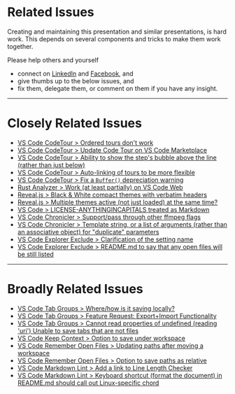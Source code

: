<!-- Keep this header as "Related Issues", or update the same text in other .md files. -->
# Related Issues

Creating and maintaining this presentation and similar presentations, is hard work. This depends on
several components and tricks to make them work together.

Please help others and yourself

- connect on [LinkedIn](https://www.linkedin.com/in/peterkehl/) and
  [Facebook](https://www.facebook.com/peter.kehl.reflects/), and
- give thumbs up to the below issues, and
- fix them, delegate them, or comment on them if you have any insight.

---

# Closely Related Issues

- [VS Code CodeTour > Ordered tours don't
  work](https://github.com/microsoft/codetour/issues/248)
- [VS Code CodeTour > Update Code Tour on VS Code
  Marketplace](https://github.com/microsoft/codetour/issues/260)
- [VS Code CodeTour > Ability to show the step's bubble above the line (rather than just
  below)](https://github.com/microsoft/codetour/issues/259)
- [VS Code CodeTour > Auto-linking of tours to be more
  flexible](https://github.com/microsoft/codetour/issues/248)
- [VS Code CodeTour > Fix a `Buffer()` depreciation
  warning](https://github.com/microsoft/codetour/issues/262)
- [Rust Analyzer > Work (at least partially) on VS Code
  Web](https://github.com/rust-lang/rust-analyzer/issues/11309)
- [Reveal.js > Black & White compact themes with verbatim
  headers](https://github.com/hakimel/reveal.js/pull/3310)
- [Reveal.js >  Multiple themes active (not just loaded) at the same
  time?](https://github.com/hakimel/reveal.js/discussions/3312)
- [VS Code > LICENSE-ANYTHINGINCAPITALS treated as
  Markdown](https://github.com/microsoft/vscode/issues/165116)
- [VS Code Chronicler > Support/pass through other ffmpeg
  flags](https://github.com/arciisine/vscode-chronicler/issues/37)
- [VS Code Chronicler > Template string, or a list of arguments (rather than an associative object)
  for "duplicate" parameters](https://github.com/arciisine/vscode-chronicler/issues/38)
- [VS Code Explorer Exclude > Clarification of the setting
  name](https://github.com/sfccdevops/explorer-exclude-vscode-extension/issues/45)
- [VS Code Explorer Exclude > README.md to say that any open files will be still
  listed](https://github.com/sfccdevops/explorer-exclude-vscode-extension/issues/46)

---

# Broadly Related Issues

- [VS Code Tab Groups > Where/how is it saving
  locally?](https://github.com/usama8800/VSCode-Tab-Groups/issues/50)
- [VS Code Tab Groups > Feature Request: Export+Import
  Functionality](https://github.com/usama8800/VSCode-Tab-Groups/issues/47)
- [VS Code Tab Groups > Cannot read properties of undefined (reading 'uri') Unable to save tabs that
  are not files](https://github.com/usama8800/VSCode-Tab-Groups/issues/45)
- [VS Code Keep Context > Option to save under
  workspace](https://github.com/marlomgirardi/vscode-keep-context/issues/14)
- [VS Code Remember Open Files > Updating paths after moving a
  workspace](https://gitlab.com/duendelunarllc/vscrof/-/issues/3)
- [VS Code Remember Open Files > Option to save paths as
  relative](https://gitlab.com/duendelunarllc/vscrof/-/issues/2)
- [VS Code Markdown Lint > Add a link to Line Length Checker
](https://github.com/DavidAnson/vscode-markdownlint/issues/258)
- [VS Code Markdown Lint > Keyboard shortcut (format the document) in README.md should call
  out Linux-specific chord](https://github.com/DavidAnson/vscode-markdownlint/issues/255)
